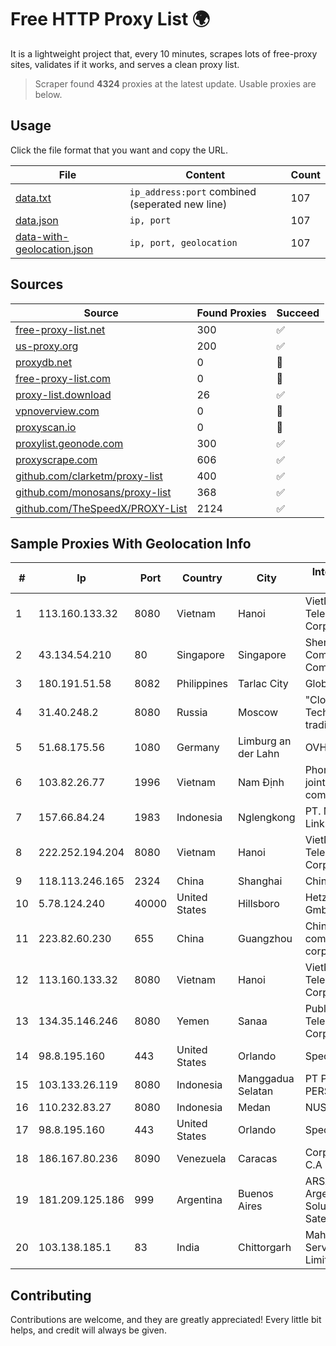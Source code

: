 
# Free HTTP Proxy List 🌍

It is a lightweight project that, every 10 minutes, scrapes lots of free-proxy sites, validates if it works, and serves a clean proxy list.


> Scraper found **4324** proxies at the latest update. Usable proxies are below.

## Usage

Click the file format that you want and copy the URL.


|File|Content|Count|
|----|-------|-----|
|[data.txt](https://raw.githubusercontent.com/themiralay/Proxy-List-World/master/data.txt)|`ip_address:port` combined (seperated new line)|107|
|[data.json](https://raw.githubusercontent.com/themiralay/Proxy-List-World/master/data.json)|`ip, port`|107|
|[data-with-geolocation.json](https://raw.githubusercontent.com/themiralay/Proxy-List-World/master/data-with-geolocation.json)|`ip, port, geolocation`|107|

## Sources

|Source|Found Proxies|Succeed|
|------|-------------|-------|
|[free-proxy-list.net](https://free-proxy-list.net)|300|✅|
|[us-proxy.org](https://www.us-proxy.org)|200|✅|
|[proxydb.net](http://proxydb.net)|0|🚫|
|[free-proxy-list.com](https://free-proxy-list.com/?page=&port=&type%5B%5D=http&type%5B%5D=https&up_time=0&search=Search)|0|🚫|
|[proxy-list.download](https://www.proxy-list.download/HTTP)|26|✅|
|[vpnoverview.com](https://vpnoverview.com/privacy/anonymous-browsing/free-proxy-servers)|0|🚫|
|[proxyscan.io](https://www.proxyscan.io)|0|🚫|
|[proxylist.geonode.com](https://proxylist.geonode.com/api/proxy-list?limit=300&page=1&sort_by=lastChecked&sort_type=desc&protocols=http,https)|300|✅|
|[proxyscrape.com](https://api.proxyscrape.com/v2/?request=displayproxies&protocol=http&timeout=10000&country=all&ssl=all&anonymity=all)|606|✅|
|[github.com/clarketm/proxy-list](https://raw.githubusercontent.com/clarketm/proxy-list/master/proxy-list-raw.txt)|400|✅|
|[github.com/monosans/proxy-list](https://raw.githubusercontent.com/monosans/proxy-list/main/proxies/http.txt)|368|✅|
|[github.com/TheSpeedX/PROXY-List](https://raw.githubusercontent.com/TheSpeedX/PROXY-List/master/http.txt)|2124|✅|


## Sample Proxies With Geolocation Info

|#|Ip|Port|Country|City|Internet Service Provider|
|-|--|----|-------|----|-------------------------|
|1|113.160.133.32|8080|Vietnam|Hanoi|VietNam Post and Telecom Corporation|
|2|43.134.54.210|80|Singapore|Singapore|Shenzhen Tencent Computer Systems Company Limited|
|3|180.191.51.58|8082|Philippines|Tarlac City|Globe Telecom|
|4|31.40.248.2|8080|Russia|Moscow|"Cloud Technologies" LLC trading as Cloud.ru|
|5|51.68.175.56|1080|Germany|Limburg an der Lahn|OVH SAS|
|6|103.82.26.77|1996|Vietnam|Nam Định|Phong Thuy media joint stock company|
|7|157.66.84.24|1983|Indonesia|Nglengkong|PT. Menaksopal Link Nusantara|
|8|222.252.194.204|8080|Vietnam|Hanoi|VietNam Post and Telecom Corporation|
|9|118.113.246.165|2324|China|Shanghai|Chinanet|
|10|5.78.124.240|40000|United States|Hillsboro|Hetzner Online GmbH|
|11|223.82.60.230|655|China|Guangzhou|China Mobile communications corporation|
|12|113.160.133.32|8080|Vietnam|Hanoi|VietNam Post and Telecom Corporation|
|13|134.35.146.246|8080|Yemen|Sanaa|Public Telecommunication Corporation|
|14|98.8.195.160|443|United States|Orlando|Spectrum|
|15|103.133.26.119|8080|Indonesia|Manggadua Selatan|PT PHATRIA INTI PERSADA|
|16|110.232.83.27|8080|Indonesia|Medan|NUSANET-MDN|
|17|98.8.195.160|443|United States|Orlando|Spectrum|
|18|186.167.80.236|8090|Venezuela|Caracas|Corporacion Digitel C.A|
|19|181.209.125.186|999|Argentina|Buenos Aires|ARSAT - Empresa Argentina de Soluciones Satelitales S.A|
|20|103.138.185.1|83|India|Chittorgarh|Mahrth Internet Service Private Limited|



## Contributing

Contributions are welcome, and they are greatly appreciated! Every
little bit helps, and credit will always be given.

